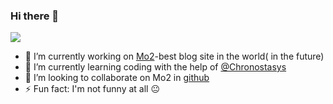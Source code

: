 ### Hi there 👋
<a href="https://github.com/WxxShirley">
  <img src="https://github-readme-stats.vercel.app/api?username=easilylazy&show_icons=true&theme=dracula" />
</a>



- 🔭 I’m currently working on [Mo2](https://motwo.cn)-best blog site in the world( in the future)
- 🌱 I’m currently learning coding with the help of [@Chronostasys](https://github.com/Chronostasys)
- 👯 I’m looking to collaborate on Mo2 in [github](https://github.com/monkey-mouse/mo2)
- ⚡ Fun fact: I'm not funny at all 😐

<!--
**easilylazy/easilylazy** is a ✨ _special_ ✨ repository because its `README.md` (this file) appears on your GitHub profile.

Here are some ideas to get you started:

- 🔭 I’m currently working on ...
- 🌱 I’m currently learning ...
- 👯 I’m looking to collaborate on ...
- 🤔 I’m looking for help with ...
- 💬 Ask me about ...
- 📫 How to reach me: ...
- 😄 Pronouns: ...
- ⚡ Fun fact: ...
-->
